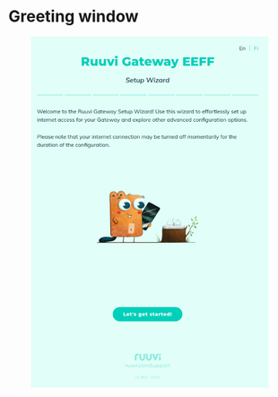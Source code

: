 # Greeting window

<figure><img src="../../.gitbook/assets/Screenshot from 2023-12-12 22-24-59.png" alt=""><figcaption></figcaption></figure>
